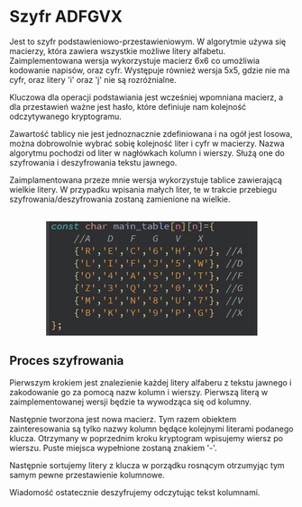 # Szyfr ADFGVX
Jest to szyfr podstawieniowo-przestawieniowym. W algorytmie używa się macierzy, która zawiera wszystkie możliwe litery alfabetu. Zaimplementowana wersja wykorzystuje macierz 6x6 co umożliwia kodowanie napisów, oraz cyfr. Występuje również wersja 5x5, gdzie nie ma cyfr, oraz litery 'i' oraz 'j' nie są rozróżnialne.

Kluczowa dla operacji podstawiania jest wcześniej wpomniana macierz, a dla przestawień ważne jest hasło, które definiuje nam kolejność odczytywanego kryptogramu.

Zawartość tablicy nie jest jednoznacznie zdefiniowana i na ogół jest losowa, można dobrowolnie wybrać sobię kolejność liter i cyfr w macierzy. Nazwa algorytmu pochodzi od liter w nagłówkach kolumn i wierszy. Służą one do szyfrowania i deszyfrowania tekstu jawnego.

Zaimplamentowana przeze mnie wersja wykorzystuje tablice zawierającą wielkie litery. W przypadku wpisania małych liter, te w trakcie przebiegu szyfrowania/deszyfrowania zostaną zamienione na wielkie.

<p align="center">
  <br><img src="photos/tab.png">
</p>

## Proces szyfrowania
Pierwszym krokiem jest znalezienie każdej litery alfaberu z tekstu jawnego i zakodowanie go za pomocą nazw kolumn i wierszy. Pierwszą literą w zaimplementowanej wersji będzie ta wywodząca się od kolumny.

Następnie tworzona jest nowa macierz. Tym razem obiektem zainteresowania są tylko nazwy kolumn będące kolejnymi literami podanego klucza. Otrzymany w poprzednim kroku kryptogram wpisujemy wiersz po wierszu. Puste miejsca wypełnione zostaną znakiem '-'.

Następnie sortujemy litery z klucza w porządku rosnącym otrzumyjąc tym samym pewne przestawienie kolumnowe.

Wiadomość ostatecznie deszyfrujemy odczytując tekst kolumnami.
